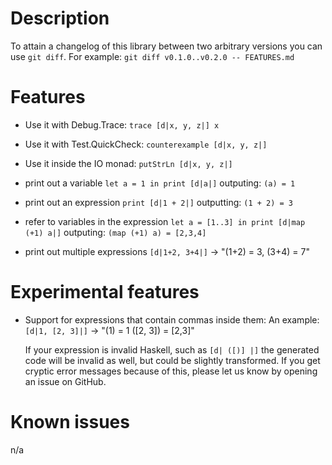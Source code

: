 # Description

To attain a changelog of this library between two arbitrary versions
you can use `git diff`. For example: `git diff v0.1.0..v0.2.0 -- FEATURES.md`

# Features

* Use it with Debug.Trace: `trace [d|x, y, z|] x`
* Use it with Test.QuickCheck: `counterexample [d|x, y, z|]`
* Use it inside the IO monad: `putStrLn [d|x, y, z|]`

* print out a variable `let a = 1 in print [d|a|]` outputing: `(a) = 1`
* print out an expression `print [d|1 + 2|]` outputting: `(1 + 2) = 3`
* refer to variables in the expression `let a = [1..3] in print [d|map (+1) a|]`
  outputing: `(map (+1) a) = [2,3,4]`
* print out multiple expressions `[d|1+2, 3+4|]` -> "(1+2) = 3, (3+4) = 7"

# Experimental features

* Support for expressions that contain commas inside them:
  An example: `[d|1, [2, 3]|]` -> "(1) = 1 ([2, 3]) = [2,3]"

  If your expression is invalid Haskell, such as `[d| ([)] |]` the generated
  code will be invalid as well, but could be slightly transformed. If you get
  cryptic error messages because of this, please let us know by opening
  an issue on GitHub.

# Known issues

n/a
